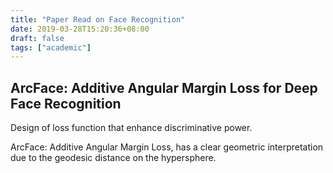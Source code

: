 ```yaml
---
title: "Paper Read on Face Recognition"
date: 2019-03-28T15:20:36+08:00
draft: false
tags: ["academic"]
---
```


## ArcFace: Additive Angular Margin Loss for Deep Face Recognition

Design of loss function that enhance discriminative power.

ArcFace: Additive Angular Margin Loss, has a clear geometric interpretation due to the geodesic distance on the hypersphere. 


